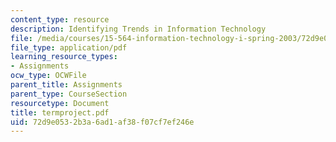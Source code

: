 ```yaml
---
content_type: resource
description: Identifying Trends in Information Technology
file: /media/courses/15-564-information-technology-i-spring-2003/72d9e0532b3a6ad1af38f07cf7ef246e_termproject.pdf
file_type: application/pdf
learning_resource_types:
- Assignments
ocw_type: OCWFile
parent_title: Assignments
parent_type: CourseSection
resourcetype: Document
title: termproject.pdf
uid: 72d9e053-2b3a-6ad1-af38-f07cf7ef246e
---
```

